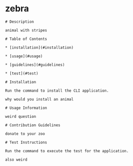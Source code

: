# zebra
    
    # Description
    
    animal with stripes
    
    # Table of Contents
    
    * [installation](#installation)
    
    * [usage](#usage)
    
    * [guidelines](#guidelines)
    
    * [test](#test)
    
    # Installation
    
    Run the command to install the CLI application.

    why would you install an animal
    
    # Usage Information
    
    weird question
    
    # Contribution Guidelines
    
    donate to your zoo
    
    # Test Instructions
    
    Run the command to execute the test for the application. 

    also weird